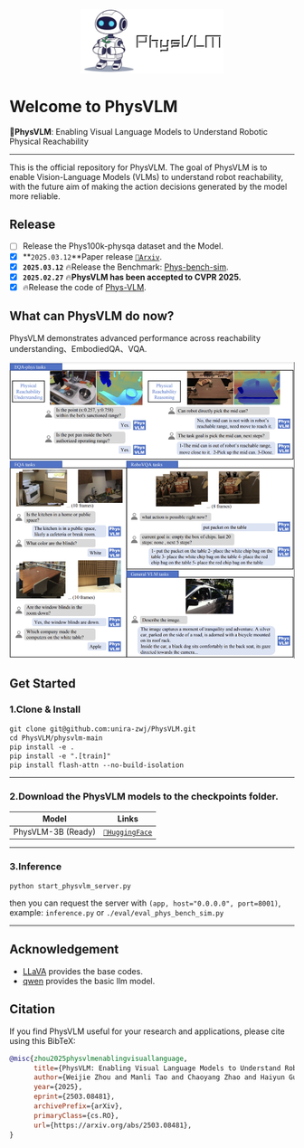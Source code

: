 

<div align=center> <img src="./assert/logo.png" width=50%></div>

# Welcome to PhysVLM

</div>

📖**PhysVLM**: Enabling Visual Language Models to Understand Robotic Physical Reachability 

---

This is the official repository for PhysVLM. The goal of PhysVLM is to enable Vision-Language Models (VLMs) to understand robot reachability, with the future aim of making the action decisions generated by the model more reliable.

## Release

- [ ] Release the Phys100k-physqa dataset and the Model.
- [x] **`2025.03.12`**Paper release [`📕Arxiv`](https://arxiv.org/abs/2503.08481).
- [x] **`2025.03.12`** 🔥Release the Benchmark: [Phys-bench-sim](pybullet-main/README.md).
- [x] **`2025.02.27`** 🔥**PhysVLM has been accepted to CVPR 2025.**
- [x] 🔥Release the code of [Phys-VLM](physvlm-main/README.md).

## What can PhysVLM do now?
PhysVLM demonstrates advanced performance across reachability understanding、EmbodiedQA、VQA.

![](assert/tasks.png)

## Get Started

### 1.Clone & Install

```shell
git clone git@github.com:unira-zwj/PhysVLM.git
cd PhysVLM/physvlm-main
pip install -e .
pip install -e ".[train]"
pip install flash-attn --no-build-isolation
```

---


### 2.Download the PhysVLM models to the checkpoints folder.

| Model                              | Links                                  |
|---------                           |---------------------------------------|
| PhysVLM-3B (Ready)                 | [`🤗HuggingFace`](...)    |
---


### 3.Inference

```shell
python start_physvlm_server.py
```

then you can request the server with `(app, host="0.0.0.0", port=8001)`, example: `inference.py` or `./eval/eval_phys_bench_sim.py`

---

## Acknowledgement

- [LLaVA](https://github.com/haotian-liu/LLaVA/tree/main) provides the base codes.
- [qwen](https://github.com/QwenLM/Qwen2.5) provides the basic llm model.

## Citation
If you find PhysVLM useful for your research and applications, please cite using this BibTeX:
```bibtex
@misc{zhou2025physvlmenablingvisuallanguage,
      title={PhysVLM: Enabling Visual Language Models to Understand Robotic Physical Reachability}, 
      author={Weijie Zhou and Manli Tao and Chaoyang Zhao and Haiyun Guo and Honghui Dong and Ming Tang and Jinqiao Wang},
      year={2025},
      eprint={2503.08481},
      archivePrefix={arXiv},
      primaryClass={cs.RO},
      url={https://arxiv.org/abs/2503.08481}, 
}